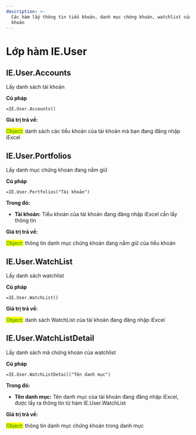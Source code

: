 ```yaml
---
description: >-
  Các hàm lấy thông tin tiểu khoản, danh mục chứng khoán, watchlist của tài
  khoản
---
```


# Lớp hàm IE.User

## IE.User.Accounts

Lấy danh sách tài khoản

**Cú pháp**

```
=IE.User.Accounts()
```

**Giá trị trả về:**

<mark style="color:green;">Object:</mark> danh sách các tiểu khoản của tài khoản mà bạn đang đăng nhập iExcel

## IE.User.Portfolios

Lấy danh mục chứng khoán đang nắm giữ

**Cú pháp**

```
=IE.User.Portfolios("Tài khoản")
```

**Trong đó:**

* **Tài khoản:** Tiểu khoản của tài khoản đang đăng nhập iExcel cần lấy thông tin

**Giá trị trả về:**

<mark style="color:green;">Object:</mark> thông tin danh mục chứng khoán đang nắm giữ của tiểu khoản

## IE.User.WatchList

Lấy danh sách watchlist

**Cú pháp**

```
=IE.User.WatchList()
```

**Giá trị trả về:**

<mark style="color:green;">Object:</mark> danh sách WatchList của tài khoản đang đăng nhập iExcel

## IE.User.WatchListDetail

Lấy danh sách mã chứng khoán của watchlist

**Cú pháp**

```
=IE.User.WatchListDetail("Tên danh mục")
```

**Trong đó:**

* **Tên danh mục:** Tên danh mục của tài khoản đang đăng nhập iExcel, được lấy ra thông tin từ hàm IE.User.WatchList

**Giá trị trả về:**

<mark style="color:green;">Object:</mark> thông tin danh mục chứng khoán trong danh mục
